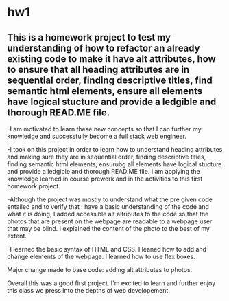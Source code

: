 # hw1
  
## This is a homework project to test my understanding of how to refactor an already existing code to make it have alt attributes, how to ensure that all heading attributes are in sequential order, finding descriptive titles, find semantic html elements, ensure all elements have logical stucture and provide a ledgible and thorough READ.ME file.
  
  -I am motivated to learn these new concepts so that I can further my knowledge and successfully become a full stack web engineer. 
  
  -I took on this project in order to learn how to understand heading attributes and making sure they are in sequential order, finding descriptive titles, finding semantic html elements, ensurubg all elements have logical stucture and provide a ledgible and thorough READ.ME file. I am applying the knowledge learned in course prework and in the activities to this first homework project.
  
  -Although the project was mostly to understand what the pre given code entailed and to verify that I have a basic understanding of the code and what it is doing, I added accessible alt altributes to the code so that the photos that are present on the webpage are readable to a webpage user that may be blind. I explained the content of the photo to the best of my extent. 
  
  -I learned the basic syntax of HTML and CSS. I leaned how to add and change elements of the webpage. I learned how to use flex boxes. 

  Major change made to base code: adding alt attributes to photos.
  
  
  Overall this was a good first project. I'm excited to learn and further enjoy this class we press into the depths of web developement.
